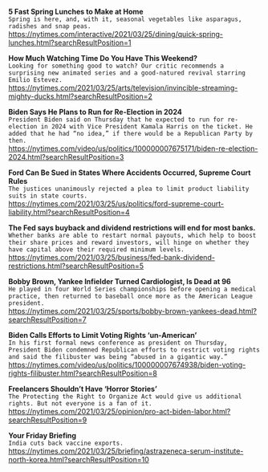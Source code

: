 **5 Fast Spring Lunches to Make at Home**\
`Spring is here, and, with it, seasonal vegetables like asparagus, radishes and snap peas.`\
https://nytimes.com/interactive/2021/03/25/dining/quick-spring-lunches.html?searchResultPosition=1

**How Much Watching Time Do You Have This Weekend?**\
`Looking for something good to watch? Our critic recommends a surprising new animated series and a good-natured revival starring Emilio Estevez.`\
https://nytimes.com/2021/03/25/arts/television/invincible-streaming-mighty-ducks.html?searchResultPosition=2

**Biden Says He Plans to Run for Re-Election in 2024**\
`President Biden said on Thursday that he expected to run for re-election in 2024 with Vice President Kamala Harris on the ticket. He added that he had “no idea,” if there would be a Republican Party by then.`\
https://nytimes.com/video/us/politics/100000007675171/biden-re-election-2024.html?searchResultPosition=3

**Ford Can Be Sued in States Where Accidents Occurred, Supreme Court Rules**\
`The justices unanimously rejected a plea to limit product liability suits in state courts.`\
https://nytimes.com/2021/03/25/us/politics/ford-supreme-court-liability.html?searchResultPosition=4

**The Fed says buyback and dividend restrictions will end for most banks.**\
`Whether banks are able to restart normal payouts, which help to boost their share prices and reward investors, will hinge on whether they have capital above their required minimum levels.`\
https://nytimes.com/2021/03/25/business/fed-bank-dividend-restrictions.html?searchResultPosition=5

**Bobby Brown, Yankee Infielder Turned Cardiologist, Is Dead at 96**\
`He played in four World Series championships before opening a medical practice, then returned to baseball once more as the American League president.`\
https://nytimes.com/2021/03/25/sports/bobby-brown-yankees-dead.html?searchResultPosition=7

**Biden Calls Efforts to Limit Voting Rights ‘un-American’**\
`In his first formal news conference as president on Thursday, President Biden condemned Republican efforts to restrict voting rights and said the filibuster was being “abused in a gigantic way.”`\
https://nytimes.com/video/us/politics/100000007674938/biden-voting-rights-filibuster.html?searchResultPosition=8

**Freelancers Shouldn’t Have ‘Horror Stories’**\
`The Protecting the Right to Organize Act would give us additional rights. But not everyone is a fan of it.`\
https://nytimes.com/2021/03/25/opinion/pro-act-biden-labor.html?searchResultPosition=9

**Your Friday Briefing**\
`India cuts back vaccine exports.`\
https://nytimes.com/2021/03/25/briefing/astrazeneca-serum-institute-north-korea.html?searchResultPosition=10

